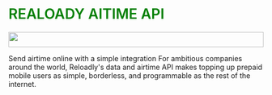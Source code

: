 <h1 style="color:green; font-weight:600;">REALOADY AITIME API</h1>
<img src="https://cdn.reloadly.com/assets-v2/images/art-1.svg" style="width:100%; height:30px;"/>
<p>Send airtime online with a simple integration
For ambitious companies around the world, Reloadly's data and airtime API makes topping up prepaid mobile users as simple, borderless, and programmable as the rest of the internet.</p>
